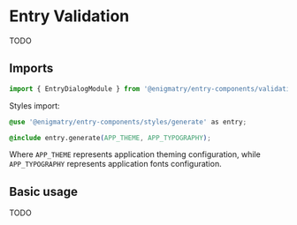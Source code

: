 # Entry Validation

TODO

## Imports

```ts
import { EntryDialogModule } from '@enigmatry/entry-components/validation';
```

Styles import:

```css
@use '@enigmatry/entry-components/styles/generate' as entry;

@include entry.generate(APP_THEME, APP_TYPOGRAPHY);
```

Where `APP_THEME` represents application theming configuration, while `APP_TYPOGRAPHY` represents application fonts configuration.

## Basic usage

TODO
